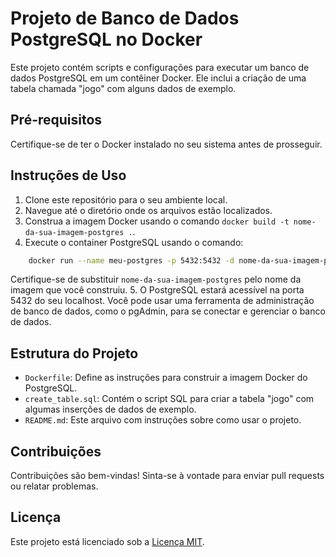 # Projeto de Banco de Dados PostgreSQL no Docker

Este projeto contém scripts e configurações para executar um banco de dados PostgreSQL em um contêiner Docker. Ele inclui a criação de uma tabela chamada "jogo" com alguns dados de exemplo.

## Pré-requisitos

Certifique-se de ter o Docker instalado no seu sistema antes de prosseguir.

## Instruções de Uso

1. Clone este repositório para o seu ambiente local.
2. Navegue até o diretório onde os arquivos estão localizados.
3. Construa a imagem Docker usando o comando `docker build -t nome-da-sua-imagem-postgres .`.
4. Execute o container PostgreSQL usando o comando:

```bash
    docker run --name meu-postgres -p 5432:5432 -d nome-da-sua-imagem-postgres
```
Certifique-se de substituir `nome-da-sua-imagem-postgres` pelo nome da imagem que você construiu.
5. O PostgreSQL estará acessível na porta 5432 do seu localhost. Você pode usar uma ferramenta de administração de banco de dados, como o pgAdmin, para se conectar e gerenciar o banco de dados.

## Estrutura do Projeto

- `Dockerfile`: Define as instruções para construir a imagem Docker do PostgreSQL.
- `create_table.sql`: Contém o script SQL para criar a tabela "jogo" com algumas inserções de dados de exemplo.
- `README.md`: Este arquivo com instruções sobre como usar o projeto.

## Contribuições

Contribuições são bem-vindas! Sinta-se à vontade para enviar pull requests ou relatar problemas.

## Licença

Este projeto está licenciado sob a [Licença MIT](https://opensource.org/licenses/MIT).
